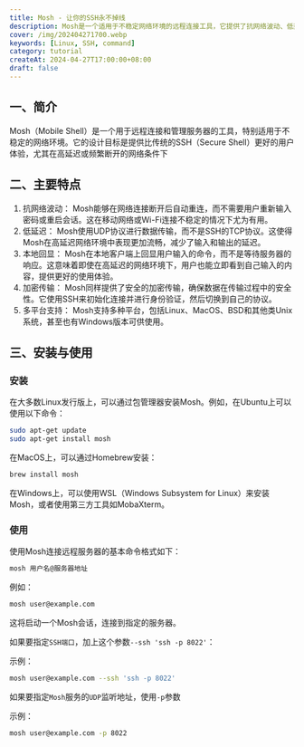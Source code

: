 ```yaml
---
title: Mosh - 让你的SSH永不掉线
description: Mosh是一个适用于不稳定网络环境的远程连接工具，它提供了抗网络波动、低延迟、本地回显、加密传输等特性，并且支持多平台。
cover: /img/202404271700.webp
keywords: [Linux, SSH, command]
category: tutorial
createAt: 2024-04-27T17:00:00+08:00
draft: false
---
```


## 一、简介

Mosh（Mobile Shell）是一个用于远程连接和管理服务器的工具，特别适用于不稳定的网络环境。它的设计目标是提供比传统的SSH（Secure Shell）更好的用户体验，尤其在高延迟或频繁断开的网络条件下

## 二、主要特点

1. 抗网络波动：
   Mosh能够在网络连接断开后自动重连，而不需要用户重新输入密码或重启会话。这在移动网络或Wi-Fi连接不稳定的情况下尤为有用。
2. 低延迟：
   Mosh使用UDP协议进行数据传输，而不是SSH的TCP协议。这使得Mosh在高延迟网络环境中表现更加流畅，减少了输入和输出的延迟。
3. 本地回显：
   Mosh在本地客户端上回显用户输入的命令，而不是等待服务器的响应。这意味着即使在高延迟的网络环境下，用户也能立即看到自己输入的内容，提供更好的使用体验。
4. 加密传输：
   Mosh同样提供了安全的加密传输，确保数据在传输过程中的安全性。它使用SSH来初始化连接并进行身份验证，然后切换到自己的协议。
5. 多平台支持：
   Mosh支持多种平台，包括Linux、MacOS、BSD和其他类Unix系统，甚至也有Windows版本可供使用。

## 三、安装与使用

### 安装

在大多数Linux发行版上，可以通过包管理器安装Mosh。例如，在Ubuntu上可以使用以下命令：

```bash
sudo apt-get update
sudo apt-get install mosh
```

在MacOS上，可以通过Homebrew安装：

```sh
brew install mosh
```

在Windows上，可以使用WSL（Windows Subsystem for Linux）来安装Mosh，或者使用第三方工具如MobaXterm。

### 使用

使用Mosh连接远程服务器的基本命令格式如下：

```bash
mosh 用户名@服务器地址
```

例如：

```bash
mosh user@example.com
```

这将启动一个Mosh会话，连接到指定的服务器。

如果要指定`SSH端口`，加上这个参数`--ssh 'ssh -p 8022'`：

示例：

```bash
mosh user@example.com --ssh 'ssh -p 8022'
```

如果要指定`Mosh`服务的`UDP`监听地址，使用`-p`参数

示例：

```bash
mosh user@example.com -p 8022
```
